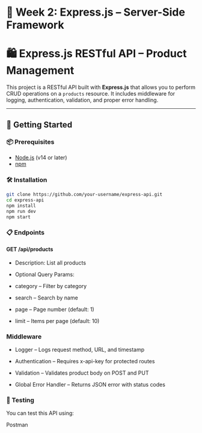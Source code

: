 # 🚂 Week 2: Express.js – Server-Side Framework

# 🛍️ Express.js RESTful API – Product Management

This project is a RESTful API built with **Express.js** that allows you to perform CRUD operations on a `products` resource. It includes middleware for logging, authentication, validation, and proper error handling.

---

## 🚀 Getting Started

### 📦 Prerequisites

- [Node.js](https://nodejs.org/) (v14 or later)
- [npm](https://www.npmjs.com/)

### 🛠️ Installation

```bash
git clone https://github.com/your-username/express-api.git
cd express-api
npm install
npm run dev
npm start

```

### 📋 Endpoints
#### GET /api/products
- Description: List all products

- Optional Query Params:

 - category – Filter by category

 - search – Search by name

 - page – Page number (default: 1)

 - limit – Items per page (default: 10)

### Middleware
- Logger – Logs request method, URL, and timestamp

- Authentication – Requires x-api-key for protected routes

- Validation – Validates product body on POST and PUT

- Global Error Handler – Returns JSON error with status codes

### 🧪 Testing
You can test this API using:

Postman